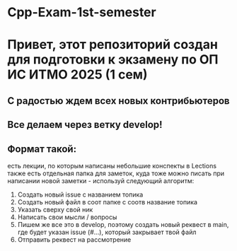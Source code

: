 # Cpp-Exam-1st-semester
# Привет, этот репозиторий создан для подготовки к экзамену по ОП ИС ИТМО 2025 (1 сем)

## С радостью ждем всех новых контрибьютеров
## Все делаем через ветку develop!

## Формат такой:
есть лекции, по которым написаны небольшие конспекты в Lections
также есть отдельная папка для заметок, куда тоже можно писать
при написании новой заметки - используй следующий алгоритм:
1) Создать новый issue с названием топика
2) Создать новый файл в соот папке с соотв название топика
3) Указать сверху свой ник
4) Написать свои мысли / вопросы
5) Пишем же все это в develop, поэтому создать новый реквест в main, где будет указан issue (#...), который закрывает твой файл
6) Отправить реквест на рассмотрение